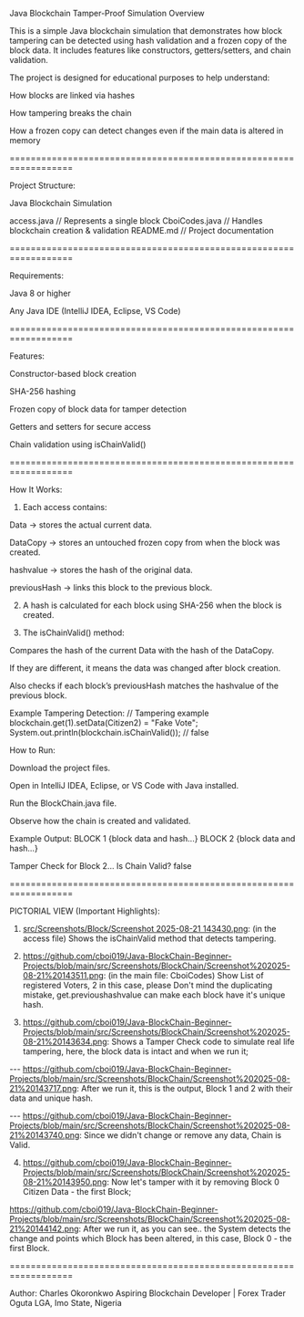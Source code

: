 Java Blockchain Tamper-Proof Simulation
Overview

This is a simple Java blockchain simulation that demonstrates how block tampering can be detected using hash validation and a frozen copy of the block data.
It includes features like constructors, getters/setters, and chain validation.

The project is designed for educational purposes to help understand:

How blocks are linked via hashes

How tampering breaks the chain

How a frozen copy can detect changes even if the main data is altered in memory

==================================================================

Project Structure:

Java Blockchain Simulation

 access.java       // Represents a single block
 CboiCodes.java  // Handles blockchain creation & validation
 README.md        // Project documentation
 
==================================================================

Requirements:

Java 8 or higher

Any Java IDE (IntelliJ IDEA, Eclipse, VS Code)

==================================================================

Features:

Constructor-based block creation

SHA-256 hashing

Frozen copy of block data for tamper detection

Getters and setters for secure access

Chain validation using isChainValid() 

==================================================================

How It Works:
1. Each access contains:

Data → stores the actual current data.

DataCopy → stores an untouched frozen copy from when the block was created.

hashvalue → stores the hash of the original data.

previousHash → links this block to the previous block.

2. A hash is calculated for each block using SHA-256 when the block is created.

3. The isChainValid() method:

Compares the hash of the current Data with the hash of the DataCopy.

If they are different, it means the data was changed after block creation.

Also checks if each block’s previousHash matches the hashvalue of the previous block.

Example Tampering Detection:
// Tampering example
blockchain.get(1).setData(Citizen2) = "Fake Vote";
System.out.println(blockchain.isChainValid()); // false

How to Run:

Download the project files.

Open in IntelliJ IDEA, Eclipse, or VS Code with Java installed.

Run the BlockChain.java file.

Observe how the chain is created and validated.

Example Output:
BLOCK 1
{block data and hash...}
BLOCK 2
{block data and hash...}

Tamper Check for Block 2...
Is Chain Valid? false

==================================================================

PICTORIAL VIEW (Important Highlights):
1. [src/Screenshots/Block/Screenshot 2025-08-21 143430.png](https://github.com/cboi019/Java-BlockChain-Beginner-Projects/blob/main/src/Screenshots/Block/Screenshot%202025-08-21%20143430.png): (in the access file) Shows the isChainValid method that detects tampering.

2. https://github.com/cboi019/Java-BlockChain-Beginner-Projects/blob/main/src/Screenshots/BlockChain/Screenshot%202025-08-21%20143511.png: (in the main file: CboiCodes) Show List of registered Voters, 2 in this case, please Don't mind the duplicating mistake, get.previoushashvalue can make each block have it's unique hash.

3. https://github.com/cboi019/Java-BlockChain-Beginner-Projects/blob/main/src/Screenshots/BlockChain/Screenshot%202025-08-21%20143634.png: Shows a Tamper Check code to simulate real life tampering, here, the block data is intact and when we run it;

--- https://github.com/cboi019/Java-BlockChain-Beginner-Projects/blob/main/src/Screenshots/BlockChain/Screenshot%202025-08-21%20143717.png: After we run it, this is the output, Block 1 and 2 with their data and unique hash. 

--- https://github.com/cboi019/Java-BlockChain-Beginner-Projects/blob/main/src/Screenshots/BlockChain/Screenshot%202025-08-21%20143740.png: Since we didn't change or remove any data, Chain is Valid.

4. https://github.com/cboi019/Java-BlockChain-Beginner-Projects/blob/main/src/Screenshots/BlockChain/Screenshot%202025-08-21%20143950.png: Now let's tamper with it by removing Block 0 Citizen Data - the first Block;

https://github.com/cboi019/Java-BlockChain-Beginner-Projects/blob/main/src/Screenshots/BlockChain/Screenshot%202025-08-21%20144142.png: After we run it, as you can see.. the System detects the change and points which Block has been altered, in this case, Block 0 - the first Block.

==================================================================

Author:
Charles Okoronkwo
Aspiring Blockchain Developer | Forex Trader
Oguta LGA, Imo State, Nigeria
